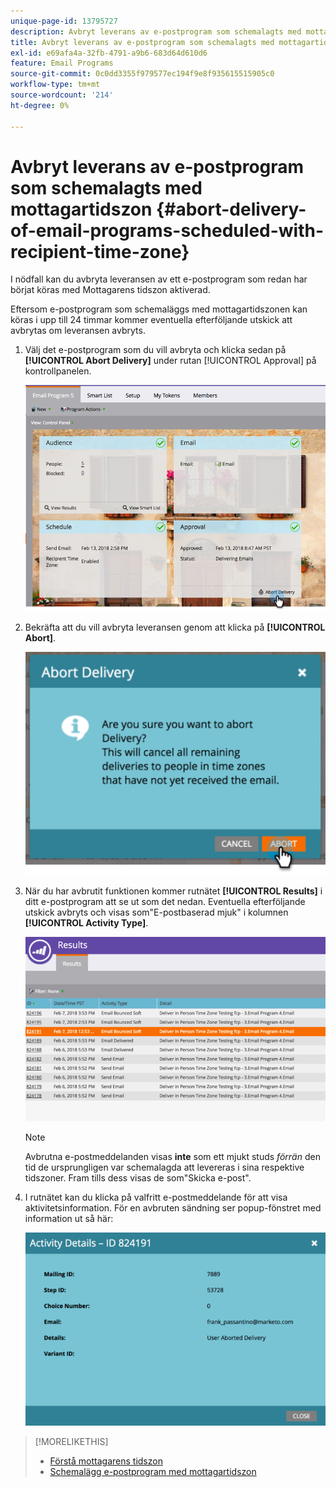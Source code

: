 ```yaml
---
unique-page-id: 13795727
description: Avbryt leverans av e-postprogram som schemalagts med mottagartidszon - Marketo Docs - produktdokumentation
title: Avbryt leverans av e-postprogram som schemalagts med mottagartidszon
exl-id: e69afa4a-32fb-4791-a9b6-683d64d610d6
feature: Email Programs
source-git-commit: 0c0dd3355f979577ec194f9e8f935615515905c0
workflow-type: tm+mt
source-wordcount: '214'
ht-degree: 0%

---
```


# Avbryt leverans av e-postprogram som schemalagts med mottagartidszon {#abort-delivery-of-email-programs-scheduled-with-recipient-time-zone}

I nödfall kan du avbryta leveransen av ett e-postprogram som redan har börjat köras med Mottagarens tidszon aktiverad.

Eftersom e-postprogram som schemaläggs med mottagartidszonen kan köras i upp till 24 timmar kommer eventuella efterföljande utskick att avbrytas om leveransen avbryts.

1. Välj det e-postprogram som du vill avbryta och klicka sedan på **[!UICONTROL Abort Delivery]** under rutan [!UICONTROL Approval] på kontrollpanelen.

   ![](assets/ptz-abortdelivery.png)

1. Bekräfta att du vill avbryta leveransen genom att klicka på **[!UICONTROL Abort]**.

   ![](assets/image2018-2-23-11-3a20-3a27.png)

1. När du har avbrutit funktionen kommer rutnätet **[!UICONTROL Results]** i ditt e-postprogram att se ut som det nedan. Eventuella efterföljande utskick avbryts och visas som&quot;E-postbaserad mjuk&quot; i kolumnen **[!UICONTROL Activity Type]**.

   ![](assets/image2018-2-23-11-3a22-3a11.png)

   >[!NOTE]
   >
   >Avbrutna e-postmeddelanden visas **inte** som ett mjukt studs *förrän* den tid de ursprungligen var schemalagda att levereras i sina respektive tidszoner. Fram tills dess visas de som&quot;Skicka e-post&quot;.

1. I rutnätet kan du klicka på valfritt e-postmeddelande för att visa aktivitetsinformation. För en avbruten sändning ser popup-fönstret med information ut så här:

   ![](assets/image2018-2-23-11-3a30-3a46.png)

>[!MORELIKETHIS]
>
>* [Förstå mottagarens tidszon](/help/marketo/product-docs/email-marketing/email-programs/email-program-actions/scheduling-with-recipient-time-zone/understanding-recipient-time-zone.md)
>* [Schemalägg e-postprogram med mottagartidszon](/help/marketo/product-docs/email-marketing/email-programs/email-program-actions/scheduling-with-recipient-time-zone/schedule-email-programs-with-recipient-time-zone.md)
